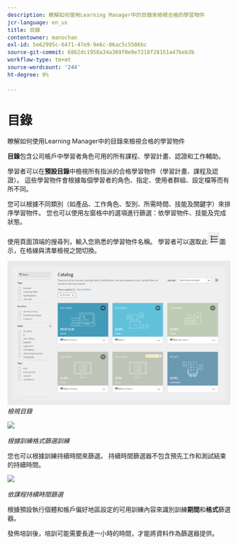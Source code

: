 ```yaml
---
description: 瞭解如何使用Learning Manager中的目錄來檢視合格的學習物件
jcr-language: en_us
title: 目錄
contentowner: manochan
exl-id: 5e62995c-6471-47e9-9e6c-06ac5c5586bc
source-git-commit: 6862dc1958a34a369f0e0e7218f28151a47beb3b
workflow-type: tm+mt
source-wordcount: '244'
ht-degree: 0%

---
```


# 目錄

瞭解如何使用Learning Manager中的目錄來檢視合格的學習物件

**目錄**&#x200B;包含公司帳戶中學習者角色可用的所有課程、學習計畫、認證和工作輔助。

學習者可以在&#x200B;**預設目錄**&#x200B;中檢視所有指派的合格學習物件（學習計畫、課程及認證）。 這些學習物件會根據每個學習者的角色、指定、使用者群組、設定檔等而有所不同。

您可以根據不同類別（如產品、工作角色、型別、所需時間、技能及關鍵字）來排序學習物件。 您也可以使用左窗格中的選項進行篩選：依學習物件、技能及完成狀態。

使用頁面頂端的搜尋列，輸入您熟悉的學習物件名稱。 學習者可以選取此![](assets/icon-list.png)圖示，在格線與清單檢視之間切換。

![](assets/catalogs.png)
*檢視目錄*

<!--As a learner, you can  filter training based on the format of training, for example, Classroom, Self-paced, or Virtual Classroom. In addition, the learner can also filter the trainings based on Training Duration. Skill Levels filter which is already available, can now be enabled/disabled by Administrator. -->

![](assets/image014.png)

*根據訓練格式篩選訓練*

您也可以根據訓練持續時間來篩選。 持續時間篩選器不包含預先工作和測試結束的持續時間。

![](assets/image015.png)

*依課程持續時間篩選*

根據預設執行個體和帳戶偏好地區設定的可用訓練內容來識別訓練&#x200B;**期間**&#x200B;和&#x200B;**格式**&#x200B;篩選器。

發佈培訓後，培訓可能需要長達一小時的時間，才能將資料作為篩選器提供。
